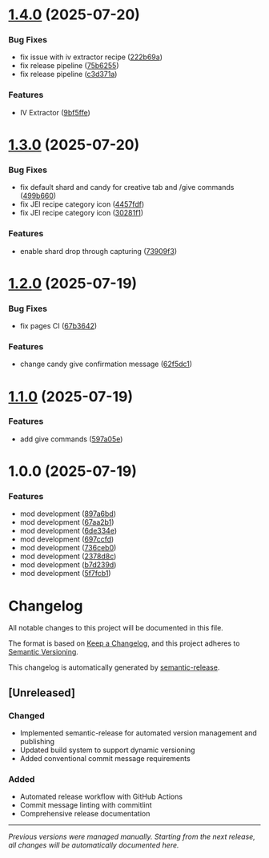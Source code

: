 # [1.4.0](https://github.com/psbds/cobblemon-iv-candy/compare/v1.3.0...v1.4.0) (2025-07-20)


### Bug Fixes

* fix issue with iv extractor recipe ([222b69a](https://github.com/psbds/cobblemon-iv-candy/commit/222b69ae7c1f4dc40685ae473ebcb80a6aa19026))
* fix release pipeline ([75b6255](https://github.com/psbds/cobblemon-iv-candy/commit/75b6255e6a82b840d76b86db948579b166943724))
* fix release pipeline ([c3d371a](https://github.com/psbds/cobblemon-iv-candy/commit/c3d371a4f6718fc3f1dc89d778550d5ee1b7fe1a))


### Features

* IV Extractor ([9bf5ffe](https://github.com/psbds/cobblemon-iv-candy/commit/9bf5ffec23ee5462033cad7a2b9044681dc1aec2))

# [1.3.0](https://github.com/psbds/cobblemon-iv-candy/compare/v1.2.0...v1.3.0) (2025-07-20)


### Bug Fixes

* fix default shard and candy for creative tab and /give commands ([499b660](https://github.com/psbds/cobblemon-iv-candy/commit/499b660325fb5efaa923562d5e028e2a5963ffe0))
* fix JEI recipe category icon ([4457fdf](https://github.com/psbds/cobblemon-iv-candy/commit/4457fdfae9abc36c1d3bda531b3e92392e9fe1d1))
* fix JEI recipe category icon ([30281f1](https://github.com/psbds/cobblemon-iv-candy/commit/30281f165cfca9bbe4fa0e17fc528f7e02969198))


### Features

* enable shard drop through capturing ([73909f3](https://github.com/psbds/cobblemon-iv-candy/commit/73909f3e28d3f5e208baf1391882411969236c2a))

# [1.2.0](https://github.com/psbds/cobblemon-iv-candy/compare/v1.1.0...v1.2.0) (2025-07-19)


### Bug Fixes

* fix pages CI ([67b3642](https://github.com/psbds/cobblemon-iv-candy/commit/67b36425b24cea933a347528f3e34286610176bf))


### Features

* change candy give confirmation message ([62f5dc1](https://github.com/psbds/cobblemon-iv-candy/commit/62f5dc1b8d321458033a1b3f85b8bdebfef00205))

# [1.1.0](https://github.com/psbds/cobblemon-iv-candy/compare/v1.0.0...v1.1.0) (2025-07-19)


### Features

* add give commands ([597a05e](https://github.com/psbds/cobblemon-iv-candy/commit/597a05edc2693e449124024e60f8152d093622da))

# 1.0.0 (2025-07-19)


### Features

* mod development ([897a6bd](https://github.com/psbds/cobblemon-iv-candy/commit/897a6bd1d73512ee58375fddaee7e8154720d5a2))
* mod development ([67aa2b1](https://github.com/psbds/cobblemon-iv-candy/commit/67aa2b181a757a57058c1a4b7e9183c44ed72294))
* mod development ([6de334e](https://github.com/psbds/cobblemon-iv-candy/commit/6de334e1419e7fc535552392c66078cd7f3e5d37))
* mod development ([697ccfd](https://github.com/psbds/cobblemon-iv-candy/commit/697ccfd7921dddff78f743bc7eab5f16f1d7c440))
* mod development ([736ceb0](https://github.com/psbds/cobblemon-iv-candy/commit/736ceb09b588484ab3acaf06503835f77746f639))
* mod development ([2378d8c](https://github.com/psbds/cobblemon-iv-candy/commit/2378d8c3380d3172ffc18cc25f01e8bf857b3d38))
* mod development ([b7d239d](https://github.com/psbds/cobblemon-iv-candy/commit/b7d239dc8cf3441fa08e00f115df5c14c54758e6))
* mod development ([5f7fcb1](https://github.com/psbds/cobblemon-iv-candy/commit/5f7fcb1e30b53e36ddeff531c35d8e8e69087456))

# Changelog

All notable changes to this project will be documented in this file.

The format is based on [Keep a Changelog](https://keepachangelog.com/en/1.0.0/),
and this project adheres to [Semantic Versioning](https://semver.org/spec/v2.0.0.html).

This changelog is automatically generated by [semantic-release](https://github.com/semantic-release/semantic-release).

## [Unreleased]

### Changed
- Implemented semantic-release for automated version management and publishing
- Updated build system to support dynamic versioning
- Added conventional commit message requirements

### Added
- Automated release workflow with GitHub Actions
- Commit message linting with commitlint
- Comprehensive release documentation

---

*Previous versions were managed manually. Starting from the next release, all changes will be automatically documented here.*
